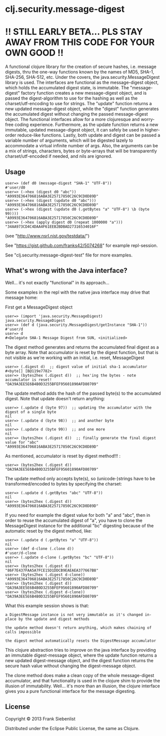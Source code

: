 # clj.security.message-digest

# !! STILL EARLY BETA... PLS STAY AWAY FROM THIS CODE FOR YOUR OWN GOOD !!

A functional clojure library for the creation of secure hashes, i.e. message digests, 
thru the one-way functions known by the names of MD5, SHA-1, SHA-256, SHA-512, etc. 
Under the covers, the java.security.MessageDigest library is used.
The interfaces are functional as the message-digest object, which holds the accumulated
digest state, is immutable. The "message-digest" factory function creates a new 
message-digest object, and is passed the digest-algorithm to use for the hashing as well 
as the charset/utf-encoding to use for strings. The "update" function returns a new updated 
message-digest object, while the "digest" function generates the accumulated digest 
without changing the passed message-digest object. 
The functional interfaces allow for a more clojuresque and worry-free coding experience.
Furthermore, as the update function returns a new immutable, updated message-digest object,
it can safely be used in higher-order reduce-like functions.
Lastly, both update and digest can be passed a variable number of arguments, 
which will be digested lazely to accommodate a virtual infinite number of args. Also,
the arguments can be a mix of strings, characters, bytes or byte-arrays that will be 
transparently charset/utf-encoded if needed, and nils are ignored.

## Usage

	user=> (def d0 (message-digest "SHA-1" "UTF-8"))
	#'user/d0
	user=> (->hex (digest d0 "abc"))
	"A9993E364706816ABA3E25717850C26C9CD0D89D"
	user=> (->hex (digest (update d0 "abc")))
	"A9993E364706816ABA3E25717850C26C9CD0D89D"
	user=> (->hex (digest (update d0 (.getBytes "a" "UTF-8") \b (byte 99))))
	"A9993E364706816ABA3E25717850C26C9CD0D89D"
	user=> (->hex (apply digest d0 (repeat 1000000 "a")))
	"34AA973CD4C4DAA4F61EEB2BDBAD27316534016F"

(see "http://www.nsrl.nist.gov/testdata/")

See "https://gist.github.com/franks42/5074268" for example repl-session.

See "clj.security.message-digest-test" file for more examples.


## What's wrong with the Java interface?

Well... it's not exactly "functional" in its approach...

Some examples in the repl with the native java interface may drive that message home:

First get a MessageDigest object

	user=> (import 'java.security.MessageDigest)
	java.security.MessageDigest
	user=> (def d (java.security.MessageDigest/getInstance "SHA-1"))
	#'user/d
	user=> d
	#<Delegate SHA-1 Message Digest from SUN, <initialized>
	
The digest method generates and returns the accumulated final digest as a byte array.
Note that accumulator is reset by the digest function, but that is not visible as we're working with an initial, i.e. reset, MessageDigest
	
	user=> (.digest d)  ;; digest value of initial sha-1 accumulator
	#<byte[] [B@119e7782>
	user=> (bytes2hex (.digest d))  ;; hex'ing the bytes - note accumulator is reset!
	"DA39A3EE5E6B4B0D3255BFEF95601890AFD80709"
	
The update method adds the hash of the passed byte(s) to the accumulated digest. Note that update doesn't return anything:
	
	user=> (.update d (byte 97))  ;; updating the accumulator with the digest of a single byte
	nil
	user=> (.update d (byte 98))  ;; and another byte
	nil
	user=> (.update d (byte 99))  ;; and one more
	nil
	user=> (bytes2hex (.digest d))  ;; finally generate the final digest value for "abc"
	"A9993E364706816ABA3E25717850C26C9CD0D89D"
	
As mentioned, accumulator is reset by digest method!!! :
	
	user=> (bytes2hex (.digest d)) 
	"DA39A3EE5E6B4B0D3255BFEF95601890AFD80709"
	
The update method only accepts byte(s), so (unicode-)strings have to be transformed/encoded to bytes by specifying the charset:
	
	user=> (.update d (.getBytes "abc" "UTF-8"))
	nil
	user=> (bytes2hex (.digest d))
	"A9993E364706816ABA3E25717850C26C9CD0D89D"
	
If you need for example the digest value for both "a" and "abc", then in order to reuse the accumulated digest of "a", you have to clone the MessageDigest instance for the additional "bc" digesting because of the automatic reset by the digest method, like:
	
	user=> (.update d (.getBytes "a" "UTF-8"))
	nil
	user=> (def d-clone (.clone d))
	#'user/d-clone
	user=> (.update d-clone (.getBytes "bc" "UTF-8"))
	nil
	user=> (bytes2hex (.digest d))
	"86F7E437FAA5A7FCE15D1DDCB9EAEAEA377667B8"
	user=> (bytes2hex (.digest d-clone))
	"A9993E364706816ABA3E25717850C26C9CD0D89D"
	user=> (bytes2hex (.digest d))
	"DA39A3EE5E6B4B0D3255BFEF95601890AFD80709"
	user=> (bytes2hex (.digest d-clone))
	"DA39A3EE5E6B4B0D3255BFEF95601890AFD80709"

What this example session shows is that:

	a DigestMessage instance is not very immutable as it's changed in-place by the update and digest methods
	
	the update method doesn't return anything, which makes chaining of calls impossible
	
	the digest method automatically resets the DigestMessage accumulator

This clojure abstraction tries to improve on the java interface by providing an immutable digest-message object, where the update function returns a new updated digest-message object, and the digest function returns the secure hash value without changing the digest-message object.

The clone method does make a clean copy of the whole message-digest accumulator, and that functionality is used in the clojure shim to provide the illusion of immutability. Well... it's more than an illusion, the clojure interface gives you a pure functional interface for the message digesting. 


## License

Copyright © 2013 Frank Siebenlist

Distributed under the Eclipse Public License, the same as Clojure.
